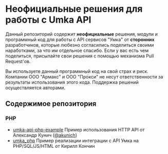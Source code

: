 # Неофициальные решения для работы с Umka API

Данный репозиторий содержит **неофициальные** решения, модули и программный код для работы с API сервисов "Умка" от **сторонних** разработчиков, которые любезно согласились поделиться своими наработками, за что им отдельное спасибо.
Если у вас есть чем поделиться, присылайте свои решения с помощью механизма Pull Request'ов.

Вы используете данный программный код на свой страх и риск. Компании ООО "Армакс" и ООО "Прокси" не несут ответственности за результаты использования этого кода. Поддержка решений осуществляется авторами.

## Содержимое репозитория

### PHP
* [umka-api-php-example](./umka-api-php-example) Пример использования HTTP API от Александр Кунич ([@akunich](https://github.com/akunich))
* [umka_php](./umka_php) Пример реализации интеграции с API Умка на PHP/SQL/JS/HTML от Кирилл Кончин